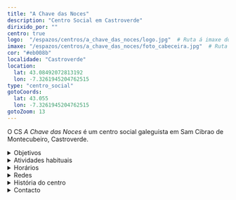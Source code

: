 ```yaml
---
title: "A Chave das Noces"
description: "Centro Social em Castroverde"
dirixido_por: ""
centro: true
logo:  "/espazos/centros/a_chave_das_noces/logo.jpg"  # Ruta á imaxe do logo
imaxe: "/espazos/centros/a_chave_das_noces/foto_cabeceira.jpg"  # Ruta á imaxe de fondo
cor: "#eb008b"
localidade: "Castroverde"
location:
  lat: 43.08492072813192
  lon: -7.3261945204762515
type: "centro_social"
gotoCoords:
  lat: 43.055
  lon: -7.3261945204762515
gotoZoom: 13
---
```

O CS *A Chave das Noces* é um centro social galeguista em Sam Cibrao de Montecubeiro, Castroverde.

<details>
  <summary>Objetivos</summary>
  <ul>
    <li>Objetivo 1</li>
    <li>Objetivo 2</li>
    <li>Objetivo 3</li>
  </ul>
</details>

<details>
  <summary>Atividades habituais</summary>
  <p>No Centro Social organizamos umha ampla variedade de atividades:</p>
  <ul>
    <li>Talheres</li>
    <li>Faladoiros</li>
    <li>Projeçons</li>
    <li>Juntanzas</li>
  </ul>
</details>

<details>
  <summary>Horários</summary>
  <p>Os horários habituais do centro som os seguintes:</p>
  <ul>
    <li><strong>Segundas a sextas:</strong> 16:00 - 21:00.</li>
    <li><strong>Sábados:</strong> 10:00 - 14:00 e 16:00 - 20:00.</li>
    <li><strong>Domingos:</strong> Pechado, excepto para eventos programados.</li>
  </ul>
</details>

<details>
  <summary>Redes</summary>
  <p>Conhece-nos a través de:</p>
  <ul>
    <li>Instragram</li>
    <li>Twiter/X</li>
    <li>Facebook</li>
    <li>Bluesky</li>
  </ul>
</details>

<details>
  <summary>História do centro</summary>
  <p></p>
</details>

<details>
  <summary>Contacto</summary>
  <p>Podes contatar connosco a través de:</p>
  <ul>
    <li>Email: contacto@email.com</li>
    <li>Teléfono: 111 111 111</li>
    <li>Endereço: - </li>
  </ul>
</details>
